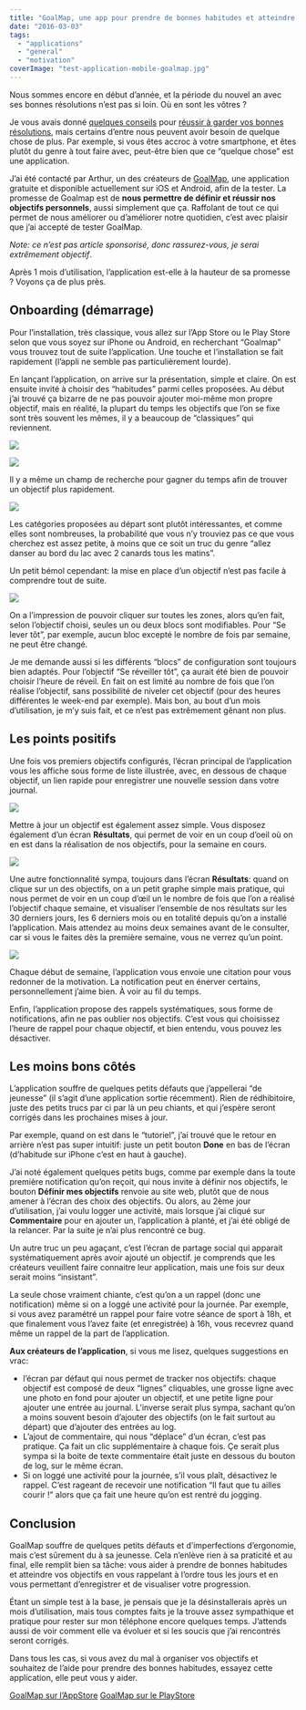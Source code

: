 ```yaml
---
title: "GoalMap, une app pour prendre de bonnes habitudes et atteindre vos objectifs"
date: "2016-03-03"
tags:
  - "applications"
  - "general"
  - "motivation"
coverImage: "test-application-mobile-goalmap.jpg"
---
```


Nous sommes encore en début d’année, et la période du nouvel an avec ses bonnes résolutions n’est pas si loin. Où en sont les vôtres ?

Je vous avais donné [quelques conseils](http://www.smartrock.fr/blog/nouvel-an-10-conseils-pour-reussir-et-tenir-vos-bonnes-resolutions/) pour [réussir à garder vos bonnes résolutions](http://www.smartrock.fr/blog/5-conseils-pour-reussir-garder-ses-bonnes-resolutions/), mais certains d’entre nous peuvent avoir besoin de quelque chose de plus. Par exemple, si vous êtes accroc à votre smartphone, et êtes plutôt du genre à tout faire avec, peut-être bien que ce “quelque chose” est une application.<!--more-->

J’ai été contacté par Arthur, un des créateurs de [GoalMap](https://goalmap.com/fr), une application gratuite et disponible actuellement sur iOS et Android, afin de la tester. La promesse de Goalmap est de **nous permettre de définir et réussir nos objectifs personnels**, aussi simplement que ça. Raffolant de tout ce qui permet de nous améliorer ou d’améliorer notre quotidien, c’est avec plaisir que j’ai accepté de tester GoalMap.

_Note: ce n’est pas article sponsorisé, donc rassurez-vous, je serai extrêmement objectif_.

Après 1 mois d’utilisation, l’application est-elle à la hauteur de sa promesse ? Voyons ça de plus près.

## [](#onboarding-demarrage)Onboarding (démarrage)

Pour l’installation, très classique, vous allez sur l’App Store ou le Play Store selon que vous soyez sur iPhone ou Android, en recherchant “Goalmap” vous trouvez tout de suite l’application. Une touche et l’installation se fait rapidement (l’appli ne semble pas particulièrement lourde).

En lançant l’application, on arrive sur la présentation, simple et claire. On est ensuite invité à choisir des “habitudes” parmi celles proposées. Au début j’ai trouvé ça bizarre de ne pas pouvoir ajouter moi-même mon propre objectif, mais en réalité, la plupart du temps les objectifs que l’on se fixe sont très souvent les mêmes, il y a beaucoup de “classiques” qui reviennent.

![](images/goalmap-objectifs-habitudes-1.jpg)

![](images/goalmap-objectifs-habitudes-2.jpg)

Il y a même un champ de recherche pour gagner du temps afin de trouver un objectif plus rapidement.

![](images/goalmap-recherche-objectif.png)

Les catégories proposées au départ sont plutôt intéressantes, et comme elles sont nombreuses, la probabilité que vous n’y trouviez pas ce que vous cherchez est assez petite, à moins que ce soit un truc du genre “allez danser au bord du lac avec 2 canards tous les matins”.

Un petit bémol cependant: la mise en place d’un objectif n’est pas facile à comprendre tout de suite.

![](images/goalmap-definir-objectif.png)

On a l’impression de pouvoir cliquer sur toutes les zones, alors qu’en fait, selon l’objectif choisi, seules un ou deux blocs sont modifiables. Pour “Se lever tôt”, par exemple, aucun bloc excepté le nombre de fois par semaine, ne peut être changé.

Je me demande aussi si les différents “blocs” de configuration sont toujours bien adaptés. Pour l’objectif “Se réveiller tôt”, ça aurait été bien de pouvoir choisir l’heure de réveil. En fait on est limité au nombre de fois que l’on réalise l’objectif, sans possibilité de niveler cet objectif (pour des heures différentes le week-end par exemple). Mais bon, au bout d’un mois d’utilisation, je m’y suis fait, et ce n’est pas extrêmement gênant non plus.

## [](#les-points-positifs)Les points positifs

Une fois vos premiers objectifs configurés, l’écran principal de l’application vous les affiche sous forme de liste illustrée, avec, en dessous de chaque objectif, un lien rapide pour enregistrer une nouvelle session dans votre journal.

![](images/goalmap-ecran-principal.jpg)

Mettre à jour un objectif est également assez simple. Vous disposez également d’un écran **Résultats**, qui permet de voir en un coup d’oeil où on en est dans la réalisation de nos objectifs, pour la semaine en cours.

![](images/goalmap-journal-activite.png)

Une autre fonctionnalité sympa, toujours dans l’écran **Résultats**: quand on clique sur un des objectifs, on a un petit graphe simple mais pratique, qui nous permet de voir en un coup d’œil un le nombre de fois que l’on a réalisé l’objectif chaque semaine, et visualiser l’ensemble de nos résultats sur les 30 derniers jours, les 6 derniers mois ou en totalité depuis qu’on a installé l’application. Mais attendez au moins deux semaines avant de le consulter, car si vous le faites dès la première semaine, vous ne verrez qu’un point.

![](images/goalmap-log-graphique.png)

Chaque début de semaine, l’application vous envoie une citation pour vous redonner de la motivation. La notification peut en énerver certains, personnellement j’aime bien. À voir au fil du temps.

Enfin, l’application propose des rappels systématiques, sous forme de notifications, afin ne pas oublier nos objectifs. C’est vous qui choisissez l’heure de rappel pour chaque objectif, et bien entendu, vous pouvez les désactiver.

## [](#les-moins-bons-cotes)Les moins bons côtés

L’application souffre de quelques petits défauts que j’appellerai “de jeunesse” (il s’agit d’une application sortie récemment). Rien de rédhibitoire, juste des petits trucs par ci par là un peu chiants, et qui j’espère seront corrigés dans les prochaines mises à jour.

Par exemple, quand on est dans le “tutoriel”, j’ai trouvé que le retour en arrière n’est pas super intuitif: juste un petit bouton **Done** en bas de l’écran (d’habitude sur iPhone c’est en haut à gauche).

J’ai noté également quelques petits bugs, comme par exemple dans la toute première notification qu’on reçoit, qui nous invite à définir nos objectifs, le bouton **Définir mes objectifs** renvoie au site web, plutôt que de nous amener à l’écran des choix des objectifs. Ou alors, au 2ème jour d’utilisation, j’ai voulu logger une activité, mais lorsque j’ai cliqué sur **Commentaire** pour en ajouter un, l’application à planté, et j’ai été obligé de la relancer. Par la suite je n’ai plus rencontré ce bug.

Un autre truc un peu agaçant, c’est l’écran de partage social qui apparait systématiquement après avoir ajouté un objectif. je comprends que les créateurs veuillent faire connaitre leur application, mais une fois sur deux serait moins “insistant”.

La seule chose vraiment chiante, c’est qu’on a un rappel (donc une notification) même si on a loggé une activité pour la journée. Par exemple, si vous avez paramétré un rappel pour faire votre séance de sport à 18h, et que finalement vous l’avez faite (et enregistrée) à 16h, vous recevrez quand même un rappel de la part de l’application.

**Aux créateurs de l’application**, si vous me lisez, quelques suggestions en vrac:

- l’écran par défaut qui nous permet de tracker nos objectifs: chaque objectif est composé de deux “lignes” cliquables, une grosse ligne avec une photo en fond pour ajouter un objectif, et une petite ligne pour ajouter une entrée au journal. L’inverse serait plus sympa, sachant qu’on a moins souvent besoin d’ajouter des objectifs (on le fait surtout au départ) que d’ajouter des entrées au log.
- L’ajout de commentaire, qui nous “déplace” d’un écran, c’est pas pratique. Ça fait un clic supplémentaire à chaque fois. Çe serait plus sympa si la boite de texte commentaire était juste en dessous du bouton de log, sur le même écran.
- Si on loggé une activité pour la journée, s’il vous plaît, désactivez le rappel. C’est rageant de recevoir une notification “Il faut que tu ailles courir !” alors que ça fait une heure qu’on est rentré du jogging.

## [](#conclusion)Conclusion

GoalMap souffre de quelques petits défauts et d’imperfections d’ergonomie, mais c’est sûrement du à sa jeunesse. Cela n’enlève rien à sa praticité et au final, elle remplit bien sa tâche: vous aider à prendre de bonnes habitudes et atteindre vos objectifs en vous rappelant à l’ordre tous les jours et en vous permettant d’enregistrer et de visualiser votre progression.

Étant un simple test à la base, je pensais que je la désinstallerais après un mois d’utilisation, mais tous comptes faits je la trouve assez sympathique et pratique pour rester sur mon téléphone encore quelques temps. J’attends aussi de voir comment elle va évoluer et si les soucis que j’ai rencontrés seront corrigés.

Dans tous les cas, si vous avez du mal à organiser vos objectifs et souhaitez de l’aide pour prendre des bonnes habitudes, essayez cette application, elle peut vous y aider.

[GoalMap sur l’AppStore](https://itunes.apple.com/us/app/goalmap-smart-goal-setting/id1023822370?utm_source=landingpage&utm_medium=referral&utm_campaign=download-app) [GoalMap sur le PlayStore](https://play.google.com/store/apps/details?id=com.goalmap.mobile&utm_source=landingpage&utm_medium=referral&utm_campaign=download-app)
